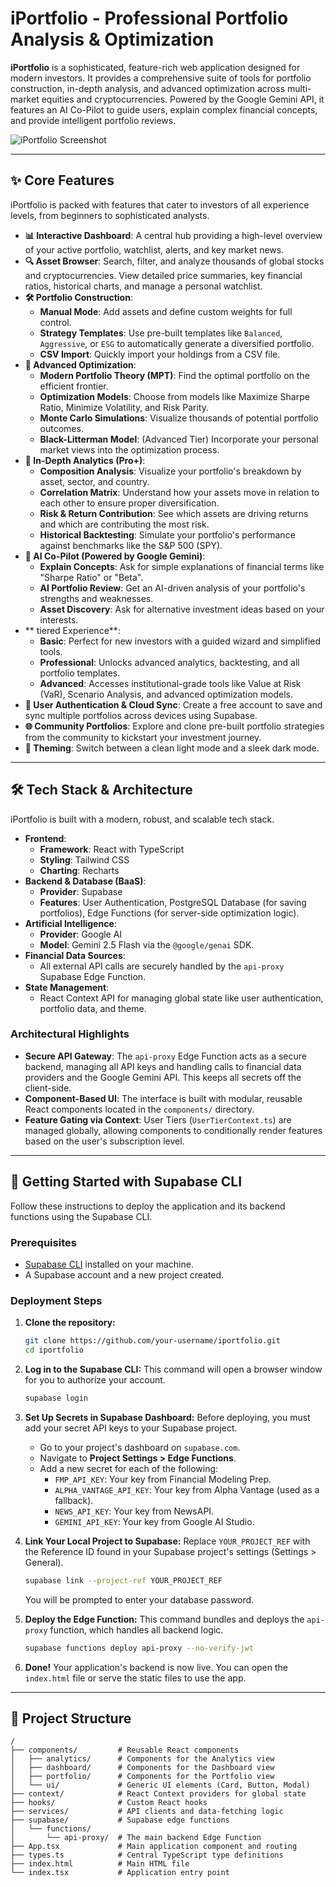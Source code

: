 # iPortfolio - Professional Portfolio Analysis & Optimization

**iPortfolio** is a sophisticated, feature-rich web application designed for modern investors. It provides a comprehensive suite of tools for portfolio construction, in-depth analysis, and advanced optimization across multi-market equities and cryptocurrencies. Powered by the Google Gemini API, it features an AI Co-Pilot to guide users, explain complex financial concepts, and provide intelligent portfolio reviews.

![iPortfolio Screenshot](https://storage.googleapis.com/proud-booth-3333/ipotfolio_dashboard.png)

---

## ✨ Core Features

iPortfolio is packed with features that cater to investors of all experience levels, from beginners to sophisticated analysts.

- **📊 Interactive Dashboard**: A central hub providing a high-level overview of your active portfolio, watchlist, alerts, and key market news.
- **🔍 Asset Browser**: Search, filter, and analyze thousands of global stocks and cryptocurrencies. View detailed price summaries, key financial ratios, historical charts, and manage a personal watchlist.
- **🛠️ Portfolio Construction**:
    - **Manual Mode**: Add assets and define custom weights for full control.
    - **Strategy Templates**: Use pre-built templates like `Balanced`, `Aggressive`, or `ESG` to automatically generate a diversified portfolio.
    - **CSV Import**: Quickly import your holdings from a CSV file.
- **🚀 Advanced Optimization**:
    - **Modern Portfolio Theory (MPT)**: Find the optimal portfolio on the efficient frontier.
    - **Optimization Models**: Choose from models like Maximize Sharpe Ratio, Minimize Volatility, and Risk Parity.
    - **Monte Carlo Simulations**: Visualize thousands of potential portfolio outcomes.
    - **Black-Litterman Model**: (Advanced Tier) Incorporate your personal market views into the optimization process.
- **🔬 In-Depth Analytics (Pro+)**:
    - **Composition Analysis**: Visualize your portfolio's breakdown by asset, sector, and country.
    - **Correlation Matrix**: Understand how your assets move in relation to each other to ensure proper diversification.
    - **Risk & Return Contribution**: See which assets are driving returns and which are contributing the most risk.
    - **Historical Backtesting**: Simulate your portfolio's performance against benchmarks like the S&P 500 (SPY).
- **🧠 AI Co-Pilot (Powered by Google Gemini)**:
    - **Explain Concepts**: Ask for simple explanations of financial terms like "Sharpe Ratio" or "Beta".
    - **AI Portfolio Review**: Get an AI-driven analysis of your portfolio's strengths and weaknesses.
    - **Asset Discovery**: Ask for alternative investment ideas based on your interests.
- ** tiered Experience**:
    - **Basic**: Perfect for new investors with a guided wizard and simplified tools.
    - **Professional**: Unlocks advanced analytics, backtesting, and all portfolio templates.
    - **Advanced**: Accesses institutional-grade tools like Value at Risk (VaR), Scenario Analysis, and advanced optimization models.
- **🔐 User Authentication & Cloud Sync**: Create a free account to save and sync multiple portfolios across devices using Supabase.
- **🌐 Community Portfolios**: Explore and clone pre-built portfolio strategies from the community to kickstart your investment journey.
- **🎨 Theming**: Switch between a clean light mode and a sleek dark mode.

---

## 🛠️ Tech Stack & Architecture

iPortfolio is built with a modern, robust, and scalable tech stack.

- **Frontend**:
    - **Framework**: React with TypeScript
    - **Styling**: Tailwind CSS
    - **Charting**: Recharts
- **Backend & Database (BaaS)**:
    - **Provider**: Supabase
    - **Features**: User Authentication, PostgreSQL Database (for saving portfolios), Edge Functions (for server-side optimization logic).
- **Artificial Intelligence**:
    - **Provider**: Google AI
    - **Model**: Gemini 2.5 Flash via the `@google/genai` SDK.
- **Financial Data Sources**:
    - All external API calls are securely handled by the `api-proxy` Supabase Edge Function.
- **State Management**:
    - React Context API for managing global state like user authentication, portfolio data, and theme.

### Architectural Highlights

- **Secure API Gateway**: The `api-proxy` Edge Function acts as a secure backend, managing all API keys and handling calls to financial data providers and the Google Gemini API. This keeps all secrets off the client-side.
- **Component-Based UI**: The interface is built with modular, reusable React components located in the `components/` directory.
- **Feature Gating via Context**: User Tiers (`UserTierContext.ts`) are managed globally, allowing components to conditionally render features based on the user's subscription level.

---

## 🚀 Getting Started with Supabase CLI

Follow these instructions to deploy the application and its backend functions using the Supabase CLI.

### Prerequisites

- [Supabase CLI](https://supabase.com/docs/guides/cli) installed on your machine.
- A Supabase account and a new project created.

### Deployment Steps

1.  **Clone the repository:**
    ```bash
    git clone https://github.com/your-username/iportfolio.git
    cd iportfolio
    ```

2.  **Log in to the Supabase CLI:**
    This command will open a browser window for you to authorize your account.
    ```bash
    supabase login
    ```

3.  **Set Up Secrets in Supabase Dashboard:**
    Before deploying, you must add your secret API keys to your Supabase project.
    - Go to your project's dashboard on `supabase.com`.
    - Navigate to **Project Settings > Edge Functions**.
    - Add a new secret for each of the following:
        - `FMP_API_KEY`: Your key from Financial Modeling Prep.
        - `ALPHA_VANTAGE_API_KEY`: Your key from Alpha Vantage (used as a fallback).
        - `NEWS_API_KEY`: Your key from NewsAPI.
        - `GEMINI_API_KEY`: Your key from Google AI Studio.

4.  **Link Your Local Project to Supabase:**
    Replace `YOUR_PROJECT_REF` with the Reference ID found in your Supabase project's settings (Settings > General).
    ```bash
    supabase link --project-ref YOUR_PROJECT_REF
    ```
    You will be prompted to enter your database password.

5.  **Deploy the Edge Function:**
    This command bundles and deploys the `api-proxy` function, which handles all backend logic.
    ```bash
    supabase functions deploy api-proxy --no-verify-jwt
    ```

6.  **Done!**
    Your application's backend is now live. You can open the `index.html` file or serve the static files to use the app.

---

## 📂 Project Structure

```
/
├── components/         # Reusable React components
│   ├── analytics/      # Components for the Analytics view
│   ├── dashboard/      # Components for the Dashboard view
│   ├── portfolio/      # Components for the Portfolio view
│   └── ui/             # Generic UI elements (Card, Button, Modal)
├── context/            # React Context providers for global state
├── hooks/              # Custom React hooks
├── services/           # API clients and data-fetching logic
├── supabase/           # Supabase edge functions
│   └── functions/
│       └── api-proxy/  # The main backend Edge Function
├── App.tsx             # Main application component and routing
├── types.ts            # Central TypeScript type definitions
├── index.html          # Main HTML file
└── index.tsx           # Application entry point
```